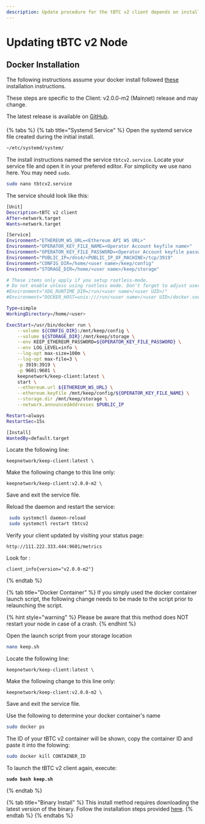 ```yaml
---
description: Update procedure for the tBTC v2 client depends on installation method
---
```


# Updating tBTC v2 Node

## Docker Installation

The following instructions assume your docker install followed [these](tbtc-v2-node-setup/installation/docker-installation.md) installation instructions.&#x20;

These steps are specific to the Client: v2.0.0-m2 (Mainnet) release and may change.

The latest release is available on [GitHub](https://github.com/keep-network/keep-core/releases/tag/v2.0.0-m2).

####

{% tabs %}
{% tab title="Systemd Service" %}
Open the systemd service file created during the initial install.

```bash
~/etc/systemd/system/
```

The install instructions named the service `tbtcv2.service`. Locate your service file and open it in your prefered editor. For simplicity we use nano here. You may need `sudo`.

```bash
sudo nano tbtcv2.service
```

The service should look like this:

```bash
[Unit]
Description=tBTC v2 client
After=network.target
Wants=network.target

[Service]
Environment="ETHEREUM_WS_URL=<Ethereum API WS URL>"
Environment="OPERATOR_KEY_FILE_NAME=<Operator Account keyfile name>"
Environment="OPERATOR_KEY_FILE_PASSWORD=<Operator Account keyfile password>"
Environment="PUBLIC_IP=/dns4/<PUBLIC_IP_OF_MACHINE>/tcp/3919"
Environment="CONFIG_DIR=/home/<user name>/keep/config"
Environment="STORAGE_DIR=/home/<user name>/keep/storage"

# These items only apply if you setup rootless-mode.
# Do not enable unless using rootless mode. Don't forget to adjust user UID.
#Environment="XDG_RUNTIME_DIR=/run/<user name>/<user UID>/"
#Environment="DOCKER_HOST=unix:///run/<user name>/<user UID>/docker.sock"

Type=simple
WorkingDirectory=/home/<user>

ExecStart=/usr/bin/docker run \
    --volume ${CONFIG_DIR}:/mnt/keep/config \
    --volume ${STORAGE_DIR}:/mnt/keep/storage \
    --env KEEP_ETHEREUM_PASSWORD=${OPERATOR_KEY_FILE_PASSWORD} \
    --env LOG_LEVEL=info \
    --log-opt max-size=100m \
    --log-opt max-file=3 \
    -p 3919:3919 \
    -p 9601:9601 \
    keepnetwork/keep-client:latest \
    start \
    --ethereum.url ${ETHEREUM_WS_URL} \
    --ethereum.keyFile /mnt/keep/config/${OPERATOR_KEY_FILE_NAME} \
    --storage.dir /mnt/keep/storage \
    --network.announcedAddresses $PUBLIC_IP

Restart=always
RestartSec=15s

[Install]
WantedBy=default.target

```

Locate the following line:

```
keepnetwork/keep-client:latest \
```

Make the following change to this line only:

```
keepnetwork/keep-client:v2.0.0-m2 \
```

Save and exit the service file.

Reload the daemon and restart the service:

```bash
 sudo systemctl daemon-reload
 sudo systemctl restart tbtcv2
```

Verify your client updated by visiting your status page:

```
http://111.222.333.444:9601/metrics
```

Look for :

```
client_info{version="v2.0.0-m2"}
```


{% endtab %}

{% tab title="Docker Container" %}
If you simply used the docker container launch script, the following change needs to be made to the script prior to relaunching the script.

{% hint style="warning" %}
Please be aware that this method does NOT restart your node in case of a crash.
{% endhint %}

Open the launch script from your storage location

```bash
nano keep.sh
```

Locate the following line:

```
keepnetwork/keep-client:latest \
```

Make the following change to this line only:

```
keepnetwork/keep-client:v2.0.0-m2 \
```

Save and exit the service file.

Use the following to determine your docker container's name

```bash
sudo docker ps
```

The ID of your tBTC v2 container will be shown, copy the container ID and paste it into the folowing:

```bash
sudo docker kill CONTAINER_ID
```

To launch the tBTC v2 client again, execute:

<pre class="language-bash"><code class="lang-bash"><strong>sudo bash keep.sh
</strong></code></pre>
{% endtab %}

{% tab title="Binary Install" %}
This install method requires downloading the latest version of the binary. Follow the installation steps provided [here](tbtc-v2-node-setup/installation/binary-installation.md).
{% endtab %}
{% endtabs %}
